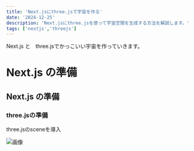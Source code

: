 ```yaml
---
title: 'Next.jsにthree.jsで宇宙を作る'
date: '2024-12-25'
description: 'Next.jsにthree.jsを使って宇宙空間を生成する方法を解説します。'
tags: ['nextjs','threejs']
---
```


Next.js と　three.jsでかっこいい宇宙を作っていきます。
# Next.js の準備

## Next.js の準備

### three.jsの準備

three.jsのsceneを導入

![画像](http://localhost:3000/posts/TEST01/01.png)